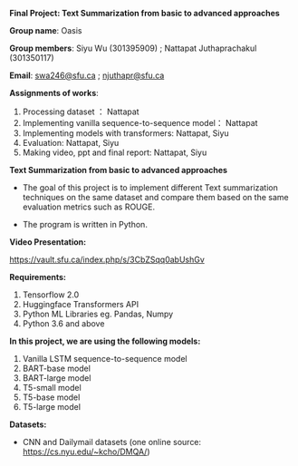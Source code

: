 **Final Project: Text Summarization from basic to advanced approaches**

**Group name**: Oasis

**Group members**: Siyu Wu (301395909) ; Nattapat Juthaprachakul (301350117)

**Email**: swa246@sfu.ca ; njuthapr@sfu.ca 

**Assignments of works**:

1. Processing dataset ： Nattapat
2. Implementing vanilla sequence-to-sequence model： Nattapat
3. Implementing models with transformers: Nattapat, Siyu
4. Evaluation: Nattapat, Siyu
5. Making video, ppt and final report: Nattapat, Siyu 


**Text Summarization from basic to advanced approaches**

- The goal of this project is to implement different Text summarization techniques on the same dataset and compare them based on the same evaluation metrics such as ROUGE.

- The program is written in Python.


**Video Presentation:**

https://vault.sfu.ca/index.php/s/3CbZSqq0abUshGv


**Requirements:**

1. Tensorflow 2.0
2. Huggingface Transformers API
3. Python ML Libraries eg. Pandas, Numpy
4. Python 3.6 and above


**In this project, we are using the following models:**

1. Vanilla LSTM sequence-to-sequence model
2. BART-base model
3. BART-large model
4. T5-small model
5. T5-base model
6. T5-large model


**Datasets:**

- CNN and Dailymail datasets (one online source: https://cs.nyu.edu/~kcho/DMQA/)

